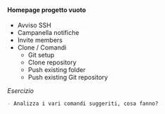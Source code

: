 #### Homepage progetto vuoto

- Avviso SSH
- Campanella notifiche
- Invite members
- Clone / Comandi
  - Git setup
  - Clone repository
  - Push existing folder
  - Push existing Git repository

_Esercizio_
```md
- Analizza i vari comandi suggeriti, cosa fanno?
```

<aside class="notes">
</aside>
